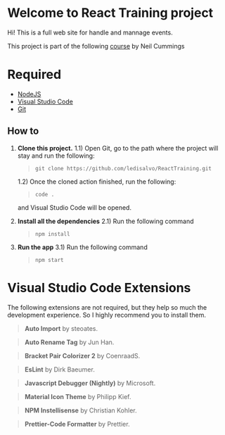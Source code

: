 # Welcome to React Training project

Hi! This is a full web site for handle and mannage events. 

This project is part of the following [course](https://www.udemy.com/course/build-an-app-with-react-redux-and-firestore-from-scratch/) by Neil Cummings 


# Required

- [NodeJS](https://nodejs.org/en/)
- [Visual Studio Code](https://code.visualstudio.com/Download)
- [Git](https://git-scm.com/downloads)

## How to

1) **Clone this project.**
	1.1) Open Git, go to the path where the project will stay and run the following:
	> `git clone https://github.com/ledisalvo/ReactTraining.git`
	
	1.2) Once the cloned action finished, run the following:
	> `code .`
	
	and Visual Studio Code will be opened.
	
2) **Install all the dependencies**
	2.1) Run the following command
	> `npm install`

3) **Run the app**
	3.1) Run the following command
	> `npm start`

# Visual Studio Code Extensions

The following extensions are not required, but they help so much the development experience. So I highly recommend you to install them.

> **Auto Import** by steoates.

> **Auto Rename Tag** by Jun Han.

> **Bracket Pair Colorizer 2** by CoenraadS.

> **EsLint** by Dirk Baeumer.

> **Javascript Debugger (Nightly)** by Microsoft.

> **Material Icon Theme** by Philipp Kief.

> **NPM Instellisense** by Christian Kohler.

> **Prettier-Code Formatter** by Prettier.
